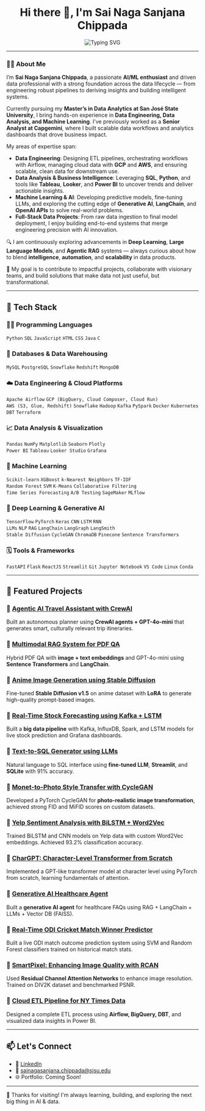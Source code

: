 <h1 align="center">Hi there 👋, I'm Sai Naga Sanjana Chippada</h1>

<p align="center">
  <img src="https://readme-typing-svg.herokuapp.com?font=Fira+Code&size=22&pause=1000&center=true&vCenter=true&width=650&lines=AI%2FML+Enthusiast+%7C+Data+Engineer+%7C+Data+Analyst;Exploring+GenAI+%7C+LLMs+%7C+Data+Pipelines;Let's+build+something+awesome!" alt="Typing SVG" />
</p>



---

### 👩‍💻 About Me

I’m **Sai Naga Sanjana Chippada**, a passionate **AI/ML enthusiast** and driven data professional with a strong foundation across the data lifecycle — from engineering robust pipelines to deriving insights and building intelligent systems.

Currently pursuing my **Master’s in Data Analytics at San José State University**, I bring hands-on experience in **Data Engineering, Data Analysis, and Machine Learning**. I’ve previously worked as a **Senior Analyst at Capgemini**, where I built scalable data workflows and analytics dashboards that drove business impact.

My areas of expertise span:

- **Data Engineering**: Designing ETL pipelines, orchestrating workflows with Airflow, managing cloud data with **GCP** and **AWS**, and ensuring scalable, clean data for downstream use.
- **Data Analysis & Business Intelligence**: Leveraging **SQL**, **Python**, and tools like **Tableau**, **Looker**, and **Power BI** to uncover trends and deliver actionable insights.
- **Machine Learning & AI**: Developing predictive models, fine-tuning LLMs, and exploring the cutting edge of **Generative AI**, **LangChain**, and **OpenAI APIs** to solve real-world problems.
- **Full-Stack Data Projects**: From raw data ingestion to final model deployment, I enjoy building end-to-end systems that merge engineering precision with AI innovation.

🔍 I am continuously exploring advancements in **Deep Learning**, **Large Language Models**, and **Agentic RAG** systems — always curious about how to blend **intelligence**, **automation**, and **scalability** in data products.

🎯 My goal is to contribute to impactful projects, collaborate with visionary teams, and build solutions that make data not just useful, but transformational.

---

## 🧰 Tech Stack

### 🧑‍💻 Programming Languages
`Python` `SQL` `JavaScript` `HTML` `CSS` `Java` `C` 

### 📃 Databases & Data Warehousing
`MySQL` `PostgreSQL` `Snowflake` `Redshift` `MongoDB`

### ☁️ Data Engineering & Cloud Platforms
`Apache Airflow` `GCP (BigQuery, Cloud Composer, Cloud Run)`  
`AWS (S3, Glue, Redshift)` `Snowflake` `Hadoop` `Kafka` `PySpark` `Docker` `Kubernetes` `DBT` `Terraform`

### 📈 Data Analysis & Visualization
`Pandas` `NumPy` `Matplotlib` `Seaborn` `Plotly`  
`Power BI` `Tableau` `Looker Studio` `Grafana` 

### 🤖 Machine Learning
`Scikit-learn` `XGBoost` `k-Nearest Neighbors` `TF-IDF`  
`Random Forest` `SVM` `K-Means` `Collaborative Filtering`  
`Time Series Forecasting` `A/B Testing` `SageMaker` `MLflow`

### 🧠 Deep Learning & Generative AI
`TensorFlow` `PyTorch` `Keras` `CNN` `LSTM` `RNN`  
`LLMs` `NLP` `RAG` `LangChain` `LangGraph` `LangSmith`  
`Stable Diffusion` `CycleGAN` `ChromaDB` `Pinecone` `Sentence Transformers` 

### 🗓️ Tools & Frameworks
`FastAPI` `Flask` `ReactJS` `Streamlit` 
`Git` `Jupyter Notebook` `VS Code` `Linux` `Conda` 

---

## 🚀 Featured Projects

### 🔹 [Agentic AI Travel Assistant with CrewAI](https://github.com/Sanjana130820/Agentic-AI-Travel-Assistant-with-CrewAI)
Built an autonomous planner using **CrewAI agents + GPT-4o-mini** that generates smart, culturally relevant trip itineraries.

### 🔹 [Multimodal RAG System for PDF QA](https://github.com/Sanjana130820/MultiModal-Retrieval-Augmented-Generation-RAG-System)  
Hybrid PDF QA with **image + text embeddings** and GPT-4o-mini using **Sentence Transformers** and **LangChain**.

### 🔹 [Anime Image Generation using Stable Diffusion](https://github.com/Sanjana130820/Fine-Tuning-Stable-Diffusion-for-Anime-Image-Generation)  
Fine-tuned **Stable Diffusion v1.5** on anime dataset with **LoRA** to generate high-quality prompt-based images.

### 🔹 [Real-Time Stock Forecasting using Kafka + LSTM](https://github.com/Sanjana130820/Real-Time-Stock-Price-Prediction-Using-Big-Data-and-Machine-Learning)  
Built a **big data pipeline** with Kafka, InfluxDB, Spark, and LSTM models for live stock prediction and Grafana dashboards.

### 🔹 [Text-to-SQL Generator using LLMs](https://github.com/Sanjana130820/Natural-Language-to-SQL-Generator)  
Natural language to SQL interface using **fine-tuned LLM**, **Streamlit**, and **SQLite** with 91% accuracy.

### 🔹 [Monet-to-Photo Style Transfer with CycleGAN](https://github.com/Sanjana130820/Monet-to-Photo-Style-Transfer-with-CycleGAN)  
Developed a PyTorch CycleGAN for **photo-realistic image transformation**, achieved strong FID and MiFID scores on custom datasets.

### 🔹 [Yelp Sentiment Analysis with BiLSTM + Word2Vec](https://github.com/Sanjana130820/NLP-Sentiment-Analysis-on-Yelp-Dataset)  
Trained BiLSTM and CNN models on Yelp data with custom Word2Vec embeddings. Achieved 93.2% classification accuracy.

### 🔹 [CharGPT: Character-Level Transformer from Scratch](https://github.com/Sanjana130820/CharGPT-A-Character-Level-Transformer-Built-from-Scratch)  
Implemented a GPT-like transformer model at character level using PyTorch from scratch, learning fundamentals of attention.

### 🔹 [Generative AI Healthcare Agent](https://github.com/Sanjana130820/Generative-AI-Healthcare-Agent)  
Built a **generative AI agent** for healthcare FAQs using RAG + LangChain + LLMs + Vector DB (FAISS).

### 🔹 [Real-Time ODI Cricket Match Winner Predictor](https://github.com/Sanjana130820/Real-Time-ODI-Cricket-Match-Winner-Predictor)  
Built a live ODI match outcome prediction system using SVM and Random Forest classifiers trained on historical match stats.

### 🔹 [SmartPixel: Enhancing Image Quality with RCAN](https://github.com/Sanjana130820/SmartPixel-Enhancing-Image-Quality-with-RCAN)  
Used **Residual Channel Attention Networks** to enhance image resolution. Trained on DIV2K dataset and benchmarked PSNR.

### 🔹 [Cloud ETL Pipeline for NY Times Data](https://github.com/Sanjana130820/NYT-Cloud-Data-Engineering-Pipeline)  
Designed a complete ETL process using **Airflow, BigQuery, DBT**, and visualized data insights in Power BI.


---

## 📫 Let's Connect

- 🔗 [LinkedIn](https://www.linkedin.com/in/sainagasanjana)
- 📧 sainagasanjana.chippada@sjsu.edu
- 🌐 Portfolio: Coming Soon!


---

🌟 Thanks for visiting! I'm always learning, building, and exploring the next big thing in AI & data.

